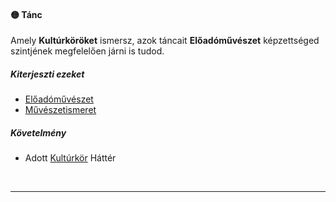 #### 🟡 Tánc

Amely **Kultúrköröket** ismersz, azok táncait **Előadóművészet** képzettséged szintjének megfelelően járni is tudod.
##### Kiterjeszti ezeket

- [Előadóművészet](../kepzettsegek.szekunder/eloadomuveszet.md)
- [Művészetismeret](../kepzettsegek.szekunder/muveszetismeret.md)

##### Követelmény

- Adott [Kultúrkör](../hatterek.kiemelt/kulturkor.md) Háttér

<br />

---
